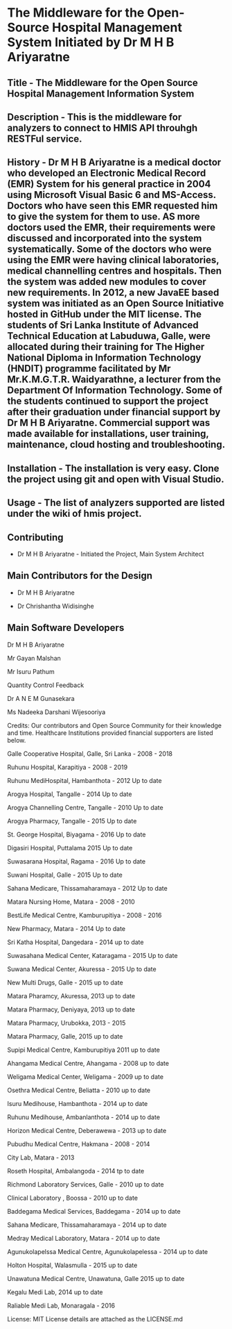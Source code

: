 # The Middleware for the Open-Source Hospital Management System Initiated by Dr M H B Ariyaratne

## Title - The Middleware for the Open Source Hospital Management Information System

## Description - This is the middleware for analyzers to connect to HMIS API throuhgh RESTFul service.

## History - Dr M H B Ariyaratne is a medical doctor who developed an Electronic Medical Record (EMR) System for his general practice in 2004 using Microsoft Visual Basic 6 and MS-Access. Doctors who have seen this EMR requested him to give the system for them to use. AS more doctors used the EMR, their requirements were discussed and incorporated into the system systematically. Some of the doctors who were using the EMR were having clinical laboratories, medical channelling centres and hospitals. Then the system was added new modules to cover new requirements. In 2012, a new JavaEE based system was initiated as an Open Source Initiative hosted in GitHub under the MIT license. The students of Sri Lanka Institute of Advanced Technical Education at Labuduwa, Galle, were allocated during their training for The Higher National Diploma in Information Technology (HNDIT) programme facilitated by Mr Mr.K.M.G.T.R. Waidyarathne, a lecturer from the Department Of Information Technology. Some of the students continued to support the project after their graduation under financial support by Dr M H B Ariyaratne. Commercial support was made available for installations, user training, maintenance, cloud hosting and troubleshooting.

## Installation - The installation is very easy. Clone the project using git and open with Visual Studio.

## Usage - The list of analyzers supported are listed under the wiki of hmis project.

## Contributing

* Dr M H B Ariyaratne - Initiated the Project, Main System Architect




## Main Contributors for the Design

* Dr M H B Ariyaratne

* Dr Chrishantha Widisinghe


## Main Software Developers

Dr M H B Ariyaratne

Mr Gayan Malshan

Mr Isuru Pathum



Quantity Control Feedback

Dr A N E M Gunasekara

Ms Nadeeka Darshani Wijesooriya


Credits: Our contributors and Open Source Community for their knowledge and time. Healthcare Institutions provided financial supporters are listed below.

Galle Cooperative Hospital, Galle, Sri Lanka - 2008 - 2018

Ruhunu Hospital, Karapitiya - 2008 - 2019

Ruhunu MediHospital, Hambanthota - 2012 Up to date

Arogya Hospital, Tangalle - 2014 Up to date

Arogya Channelling Centre, Tangalle - 2010 Up to date

Arogya Pharmacy, Tangalle - 2015 Up to date

St. George Hospital, Biyagama - 2016 Up to date

Digasiri Hospital, Puttalama 2015 Up to date

Suwasarana Hospital, Ragama - 2016 Up to date

Suwani Hospital, Galle - 2015 Up to date

Sahana Medicare, Thissamaharamaya - 2012 Up to date

Matara Nursing Home, Matara - 2008 - 2010

BestLife Medical Centre, Kamburupitiya - 2008 - 2016

New Pharmacy, Matara - 2014 Up to date

Sri Katha Hospital, Dangedara - 2014 up to date

Suwasahana Medical Center, Kataragama - 2015 Up to date

Suwana Medical Center, Akuressa - 2015 Up to date

New Multi Drugs, Galle - 2015 up to date

Matara Pharamcy, Akuressa, 2013 up to date

Matara Pharmacy, Deniyaya, 2013 up to date

Matara Pharmacy, Urubokka, 2013 - 2015

Matara Pharmacy, Galle, 2015 up to date

Supipi Medical Centre, Kamburupitiya 2011 up to date

Ahangama Medical Centre, Ahangama - 2008 up to date

Weligama Medical Center, Weligama - 2009 up to date

Osethra Medical Centre, Beliatta - 2010 up to date

Isuru Medihouse, Hambanthota - 2014 up to date

Ruhunu Medihouse, Ambanlanthota - 2014 up to date

Horizon Medical Centre, Deberawewa - 2013 up to date

Pubudhu Medical Centre, Hakmana - 2008 - 2014

City Lab, Matara - 2013

Roseth Hospital, Ambalangoda - 2014 tp to date

Richmond Laboratory Services, Galle - 2010 up to date

Clinical Laboratory , Boossa - 2010 up to date

Baddegama Medical Services, Baddegama - 2014 up to date

Sahana Medicare, Thissamaharamaya - 2014 up to date

Medray Medical Laboratory, Matara - 2014 up to date

Agunukolapelssa Medical Centre, Agunukolapelessa - 2014 up to date

Holton Hospital, Walasmulla - 2015 up to date

Unawatuna Medical Centre, Unawatuna, Galle 2015 up to date

Kegalu Medi Lab, 2014 up to date

Raliable Medi Lab, Monaragala - 2016

License: MIT License details are attached as the LICENSE.md
